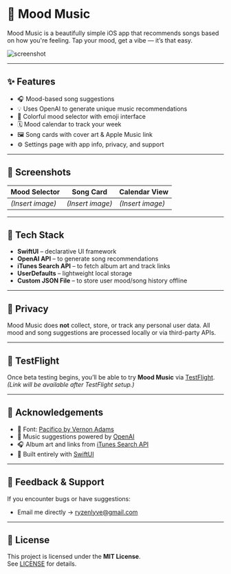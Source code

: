 # 🎵 Mood Music

Mood Music is a beautifully simple iOS app that recommends songs based on how you're feeling. Tap your mood, get a vibe — it’s that easy.

![screenshot](Assets/screenshot.png) <!-- Replace with your actual screenshot path -->

---

## ✨ Features

- 🎧 Mood-based song suggestions
- 💡 Uses OpenAI to generate unique music recommendations
- 🎨 Colorful mood selector with emoji interface
- 🗓️ Mood calendar to track your week
- 🖼️ Song cards with cover art & Apple Music link
- ⚙️ Settings page with app info, privacy, and support

---

## 📱 Screenshots

| Mood Selector | Song Card | Calendar View |
|---------------|-----------|----------------|
| *(Insert image)* | *(Insert image)* | *(Insert image)* |

---

## 🚀 Tech Stack

- **SwiftUI** – declarative UI framework
- **OpenAI API** – to generate song recommendations
- **iTunes Search API** – to fetch album art and track links
- **UserDefaults** – lightweight local storage
- **Custom JSON File** – to store user mood/song history offline

---

## 🔐 Privacy

Mood Music does **not** collect, store, or track any personal user data. All mood and song suggestions are processed locally or via third-party APIs.

---

## 🧪 TestFlight

Once beta testing begins, you’ll be able to try **Mood Music** via [TestFlight](https://testflight.apple.com/join/your-link-here).  
_(Link will be available after TestFlight setup.)_

---

## 🙌 Acknowledgements

- 🎨 Font: [Pacifico by Vernon Adams](https://fonts.google.com/specimen/Pacifico/about)
- 🎵 Music suggestions powered by [OpenAI](https://openai.com/)
- 🎧 Album art and links from [iTunes Search API](https://developer.apple.com/library/archive/documentation/AudioVideo/Conceptual/iTuneSearchAPI/)
- 🔧 Built entirely with [SwiftUI](https://developer.apple.com/xcode/swiftui/)

---

## 💬 Feedback & Support

If you encounter bugs or have suggestions:
- Email me directly → [ryzenlyve@gmail.com](mailto:ryzenlyve@gmail.com)

---

## 📄 License

This project is licensed under the **MIT License**.  
See [LICENSE](LICENSE) for details.
